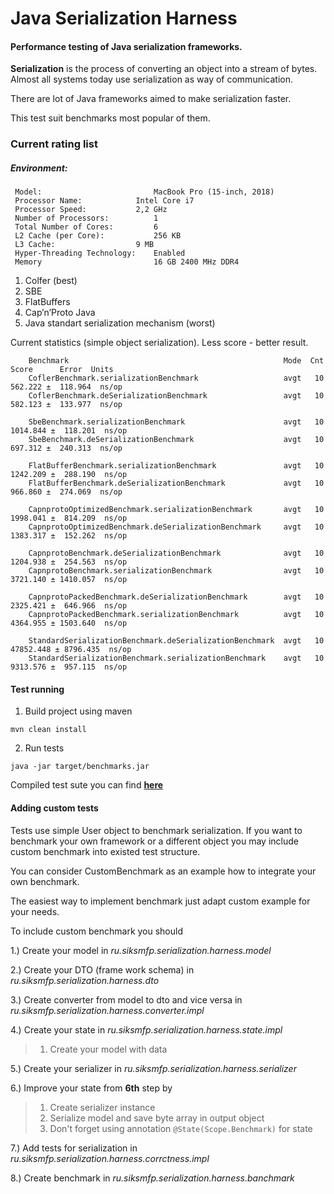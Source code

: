 # Java Serialization Harness
#### Performance testing of Java serialization frameworks.

**Serialization** is the process of converting an object into a stream of bytes.
Almost all systems today use serialization as way of communication.

There are lot of Java frameworks aimed to make serialization faster.

This test suit benchmarks most popular of them.

### Current rating list

##### Environment:
     Model:                         MacBook Pro (15-inch, 2018)
     Processor Name:	        Intel Core i7
     Processor Speed:	        2,2 GHz
     Number of Processors:	        1
     Total Number of Cores:	        6
     L2 Cache (per Core):	        256 KB
     L3 Cache:	                9 MB
     Hyper-Threading Technology:	Enabled
     Memory                         16 GB 2400 MHz DDR4
 
1) Colfer (best)
2) SBE
3) FlatBuffers
4) Cap’n’Proto Java 
5) Java standart serialization mechanism (worst)

Current statistics (simple object serialization). Less score - better result.

        Benchmark                                                Mode  Cnt      Score      Error  Units
        CoflerBenchmark.serializationBenchmark                   avgt   10    562.222 ±  118.964  ns/op
        CoflerBenchmark.deSerializationBenchmark                 avgt   10    582.123 ±  133.977  ns/op
        
        SbeBenchmark.serializationBenchmark                      avgt   10   1014.844 ±  118.201  ns/op
        SbeBenchmark.deSerializationBenchmark                    avgt   10    697.312 ±  240.313  ns/op
        
        FlatBufferBenchmark.serializationBenchmark               avgt   10   1242.209 ±  288.190  ns/op
        FlatBufferBenchmark.deSerializationBenchmark             avgt   10    966.860 ±  274.069  ns/op
        
        CapnprotoOptimizedBenchmark.serializationBenchmark       avgt   10   1998.041 ±  814.209  ns/op
        CapnprotoOptimizedBenchmark.deSerializationBenchmark     avgt   10   1383.317 ±  152.262  ns/op
        
        CapnprotoBenchmark.deSerializationBenchmark              avgt   10   1204.938 ±  254.563  ns/op
        CapnprotoBenchmark.serializationBenchmark                avgt   10   3721.140 ± 1410.057  ns/op
        
        CapnprotoPackedBenchmark.deSerializationBenchmark        avgt   10   2325.421 ±  646.966  ns/op
        CapnprotoPackedBenchmark.serializationBenchmark          avgt   10   4364.955 ± 1503.640  ns/op
        
        StandardSerializationBenchmark.deSerializationBenchmark  avgt   10  47852.448 ± 8796.435  ns/op
        StandardSerializationBenchmark.serializationBenchmark    avgt   10   9313.576 ±  957.115  ns/op


#### Test running

1) Build project using maven

`mvn clean install`

2) Run tests

`java -jar target/benchmarks.jar`

Compiled test sute you can find [**here**](https://github.com/parkito/SerializationHarness/blob/master/src/main/resources/benchmarks.jar)


#### Adding custom tests

Tests use simple User object to benchmark serialization.
If you want to benchmark your own framework or a different object you may
include custom benchmark into existed test structure.

You can consider CustomBenchmark as an example how to integrate your own benchmark.

The easiest way to implement benchmark just adapt custom example for your needs.

To include custom benchmark you should

1.) Create your model in _ru.siksmfp.serialization.harness.model_

2.) Create your DTO (frame work schema) in _ru.siksmfp.serialization.harness.dto_

3.) Create converter from model to dto and vice versa in _ru.siksmfp.serialization.harness.converter.impl_

4.) Create your state in _ru.siksmfp.serialization.harness.state.impl_
     
>   1) Create your model with data

5.) Create your serializer in _ru.siksmfp.serialization.harness.serializer_

6.) Improve your state from **6th** step by

>   1) Create serializer instance
>   2) Serialize model and save byte array in output object
>   3) Don't forget using annotation `@State(Scope.Benchmark)` for state

7.) Add tests for serialization in _ru.siksmfp.serialization.harness.corrctness.impl_

8.) Create benchmark in _ru.siksmfp.serialization.harness.banchmark_
